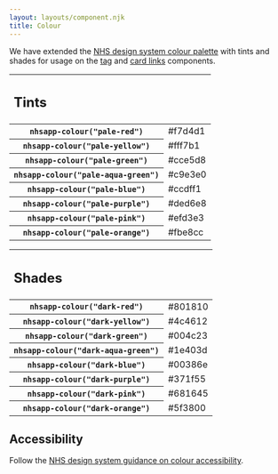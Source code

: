 ```yaml
---
layout: layouts/component.njk
title: Colour
---
```


We have extended the [NHS design system colour palette](https://service-manual.nhs.uk/design-system/styles/colour#colour-palette) with tints and shades for usage on the [tag](/components/tag/) and [card links](componnets/card-links/) components.

<table class="app-colour-list" summary="Table of the full colour palette">
  <tr>
    <td class="nhsuk-u-padding-left-0" colspan="3">
      <h2 class="nhsuk-heading-m nhsuk-u-margin-bottom-0">
      Tints
      </h2>
    </td>
  </tr>
  <tbody>
      <tr class="app-colour-list__row">
      <th class="app-colour-list__column app-colour-list__column--name" scope="row">
        <span class="app-colour-list__swatch" style="background-color:#f7d4d1"></span>
        <code>nhsapp-colour("pale-red")</code>
      </th>
      <td class="app-colour-list__column app-colour-list__column--colour">
      #f7d4d1
      </td>
    </tr>
    <tr class="app-colour-list__row">
      <th class="app-colour-list__column app-colour-list__column--name" scope="row">
        <span class="app-colour-list__swatch" style="background-color:#fff7b1"></span>
        <code>nhsapp-colour("pale-yellow")</code>
      </th>
      <td class="app-colour-list__column app-colour-list__column--colour">
      #fff7b1
      </td>
    </tr>
        <tr class="app-colour-list__row">
      <th class="app-colour-list__column app-colour-list__column--name" scope="row">
        <span class="app-colour-list__swatch" style="background-color:#cce5d8"></span>
        <code>nhsapp-colour("pale-green")</code>
      </th>
      <td class="app-colour-list__column app-colour-list__column--colour">
      #cce5d8
      </td>
    </tr>    
    <tr class="app-colour-list__row">
      <th class="app-colour-list__column app-colour-list__column--name" scope="row">
        <span class="app-colour-list__swatch" style="background-color:#c9e3e0"></span>
        <code>nhsapp-colour("pale-aqua-green")</code>
      </th>
      <td class="app-colour-list__column app-colour-list__column--colour">
      #c9e3e0
      </td>
    </tr>
    <tr class="app-colour-list__row">
      <th class="app-colour-list__column app-colour-list__column--name" scope="row">
        <span class="app-colour-list__swatch" style="background-color:#ccdff1"></span>
        <code>nhsapp-colour("pale-blue")</code>
      </th>
      <td class="app-colour-list__column app-colour-list__column--colour">
      #ccdff1
      </td>
    </tr>
    <tr class="app-colour-list__row">
      <th class="app-colour-list__column app-colour-list__column--name" scope="row">
        <span class="app-colour-list__swatch" style="background-color:#ded6e8"></span>
        <code>nhsapp-colour("pale-purple")</code>
      </th>
      <td class="app-colour-list__column app-colour-list__column--colour">
      #ded6e8
      </td>
    </tr>
    <tr class="app-colour-list__row">
      <th class="app-colour-list__column app-colour-list__column--name" scope="row">
        <span class="app-colour-list__swatch" style="background-color:#efd3e3"></span>
        <code>nhsapp-colour("pale-pink")</code>
      </th>
      <td class="app-colour-list__column app-colour-list__column--colour">
      #efd3e3
      </td>
    </tr>
    <tr class="app-colour-list__row">
      <th class="app-colour-list__column app-colour-list__column--name" scope="row">
        <span class="app-colour-list__swatch" style="background-color:#fbe8cc"></span>
        <code>nhsapp-colour("pale-orange")</code>
      </th>
      <td class="app-colour-list__column app-colour-list__column--colour">
      #fbe8cc
      </td>
    </tr>
  </tbody>
</table>

<table class="app-colour-list" summary="Table of the full colour palette">
  <tr>
    <td class="nhsuk-u-padding-left-0" colspan="3">
      <h2 class="nhsuk-heading-m nhsuk-u-margin-bottom-0">
      Shades
      </h2>
    </td>
  </tr>
  <tbody>
    <tr class="app-colour-list__row">
      <th class="app-colour-list__column app-colour-list__column--name" scope="row">
        <span class="app-colour-list__swatch" style="background-color:#801810"></span>
        <code>nhsapp-colour("dark-red")</code>
      </th>
      <td class="app-colour-list__column app-colour-list__column--colour">
      #801810
      </td>
    </tr>
     <tr class="app-colour-list__row">
      <th class="app-colour-list__column app-colour-list__column--name" scope="row">
        <span class="app-colour-list__swatch" style="background-color:#4c4612"></span>
        <code>nhsapp-colour("dark-yellow")</code>
      </th>
      <td class="app-colour-list__column app-colour-list__column--colour">
      #4c4612
      </td>
    </tr>
    <tr class="app-colour-list__row">
      <th class="app-colour-list__column app-colour-list__column--name" scope="row">
        <span class="app-colour-list__swatch" style="background-color:#004c23"></span>
        <code>nhsapp-colour("dark-green")</code>
      </th>
      <td class="app-colour-list__column app-colour-list__column--colour">
      #004c23
      </td>
    </tr>
    <tr class="app-colour-list__row">
      <th class="app-colour-list__column app-colour-list__column--name" scope="row">
        <span class="app-colour-list__swatch" style="background-color:#1e403d"></span>
        <code>nhsapp-colour("dark-aqua-green")</code>
      </th>
      <td class="app-colour-list__column app-colour-list__column--colour">
      #1e403d
      </td>
    </tr>
    <tr class="app-colour-list__row">
      <th class="app-colour-list__column app-colour-list__column--name" scope="row">
        <span class="app-colour-list__swatch" style="background-color:#00386e"></span>
        <code>nhsapp-colour("dark-blue")</code>
      </th>
      <td class="app-colour-list__column app-colour-list__column--colour">
      #00386e
      </td>
    </tr>
    <tr class="app-colour-list__row">
      <th class="app-colour-list__column app-colour-list__column--name" scope="row">
        <span class="app-colour-list__swatch" style="background-color:#371f55"></span>
        <code>nhsapp-colour("dark-purple")</code>
      </th>
      <td class="app-colour-list__column app-colour-list__column--colour">
      #371f55
      </td>
    </tr>
    <tr class="app-colour-list__row">
      <th class="app-colour-list__column app-colour-list__column--name" scope="row">
        <span class="app-colour-list__swatch" style="background-color:#681645"></span>
        <code>nhsapp-colour("dark-pink")</code>
      </th>
      <td class="app-colour-list__column app-colour-list__column--colour">
      #681645
      </td>
    </tr>
    <tr class="app-colour-list__row">
      <th class="app-colour-list__column app-colour-list__column--name" scope="row">
        <span class="app-colour-list__swatch" style="background-color:#5f3800"></span>
        <code>nhsapp-colour("dark-orange")</code>
      </th>
      <td class="app-colour-list__column app-colour-list__column--colour">
      #5f3800
      </td>
    </tr>
  </tbody>
</table>

## Accessibility

Follow the [NHS design system guidance on colour accessibility](https://service-manual.nhs.uk/design-system/styles/colour#accessibility).
